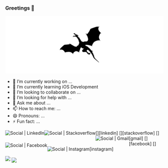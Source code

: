 ### Greetings 👋

[![Social banner for Tomaz Mazej](https://github.com/TomazMazej/TomazMazej/blob/main/assets/mazejgames_banner.png)](https://www.facebook.com/mazejgames)

- 🔭 I’m currently working on ...
- 🌱 I’m currently learning iOS Development
- 👯 I’m looking to collaborate on ...
- 🤔 I’m looking for help with ...
- 💬 Ask me about ...
- 📫 How to reach me: ...
- 😄 Pronouns: ...
- ⚡ Fun fact: ...

[<img align="left" alt="Social | LinkedIn" height="22px" src="https://cdn.jsdelivr.net/npm/simple-icons@v3/icons/linkedin.svg" />][linkedin]
[<img align="left" alt="Social | Stackoverflow" height="22px" src="https://cdn.jsdelivr.net/npm/simple-icons@v3/icons/stackoverflow.svg" />][stackoverflow]
[<img align="left" alt="Social | Gmail" height="22px" src="https://cdn.jsdelivr.net/npm/simple-icons@v3/icons/gmail.svg" />][gmail]
[<img align="left" alt="Social | Facebook" height="22px" src="https://cdn.jsdelivr.net/npm/simple-icons@3.4.0/icons/facebook.svg" />][facebook]
[<img align="left" alt="Social | Instagram" height="22px" src="https://cdn.jsdelivr.net/npm/simple-icons@v3/icons/instagram.svg" />][instagram]

![](https://img.shields.io/badge/<WORD_ON_LEFT>-<WORD_ON_RIGHT>-informational?style=flat&logo=<LOGO_NAME>&logoColor=white&color=2bbc8a)
<img align="center" src="https://github-readme-stats.vercel.app/api/top-langs/?username=TomazMazej&count_private=true&show_icons=true&theme=dark" />

